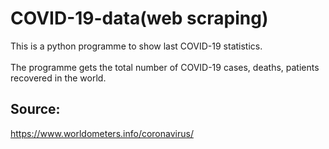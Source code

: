# COVID-19-data(web scraping)
This is a python programme to show last COVID-19 statistics.<br><br>
The programme gets the total number of COVID-19 cases, deaths, patients recovered in the world.
## Source:
https://www.worldometers.info/coronavirus/
